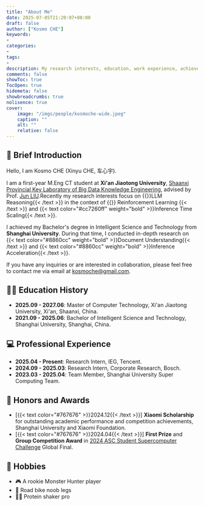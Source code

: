 ```yaml
---
title: "About Me"
date: 2025-07-05T21:20:07+08:00
draft: false
author: ["Kosmo CHE"]
keywords:
-
categories:
-
tags:
-
description: My research interests, education, work experience, achievements and publications.
comments: false
showToc: true
TocOpen: true
hidemeta: false
showbreadcrumbs: true
nolisence: true
cover:
    image: "/imgs/people/kosmoche-wide.jpeg"
    caption: ""
    alt: ""
    relative: false 
---
```


## 🤖 Brief Introduction

Hello, I am Kosmo CHE (Xinyu CHE, 车心宇).

I am a first-year M.Eng CT student at **Xi'an Jiaotong University**, [Shaanxi Provincial Key Laboratory of Big Data Knowledge Engineering](https://bdkelab.xjtu.edu.cn/), advised by Prof. [Jun LIU](https://gr.xjtu.edu.cn/zh/web/liukeen/4).Recently my research interests focus on {{<text color="#cc7260ff" weight="bold" >}}LLM Reasoning{{< /text >}} in the context of {{<text color="#cc7260ff" weight="bold" >}} Reinforcement Learning {{< /text >}} and {{< text color="#cc7260ff" weight="bold" >}}Inference Time Scaling{{< /text >}}.

I achieved my Bachelor's degree in Intelligent Science and Technology from **Shanghai University**. During that time, I conducted in-depth research on {{< text color="#8860cc" weight="bold" >}}Document Understanding{{< /text >}} and {{< text color="#8860cc" weight="bold" >}}Inference Acceleration{{< /text >}}.

If you have any inquiries or are interested in collaboration, please feel free to contact me via email at kosmoche@gmail.com.

## 🧑‍🎓 Education History

- **2025.09 - 2027.06**: Master of Computer Technology, Xi'an Jiaotong University, Xi'an, Shaanxi, China.
- **2021.09 - 2025.06**: Bachelor of Intelligent Science and Technology, Shanghai University, Shanghai, China.

## 💻 Professional Experience

- **2025.04 - Present**: Research Intern, IEG, Tencent.
- **2024.09 - 2025.03**: Research Intern, Corporate Research, Bosch.
- **2023.03 - 2025.04**: Team Member, Shanghai University Super Computing Team.

## 🎉 Honors and Awards
- [{{< text color="#767676" >}}2024.12{{< /text >}}] **Xiaomi Scholarship** for outstanding academic performance and competition achievements, Shanghai University and Xiaomi Foundation.
- [{{< text color="#767676" >}}2024.04{{< /text >}}] **First Prize** and **Group Competition Award** in [2024 ASC Student Supercomputer Challenge](http://www.asc-events.org/StudentChallenge/index.html#) Global Final.


<!-- ## 📰 Publications -->

 




## 🤪 Hobbies

- 🎮 A rookie Monster Hunter player
- 🚴 Road bike noob legs
- 🏋️‍♂️ Protein shaker pro
